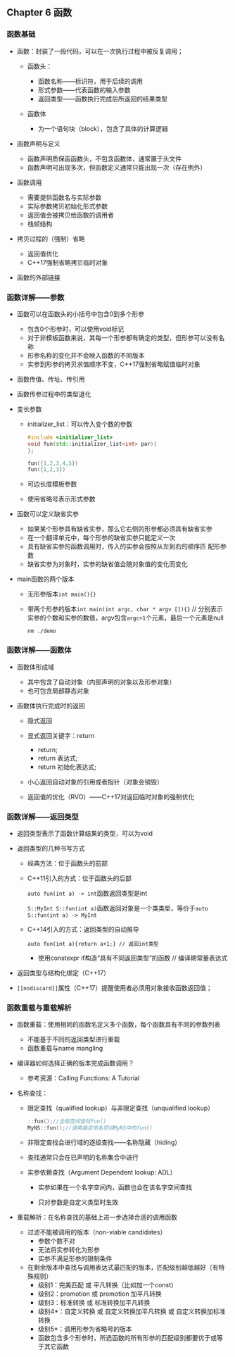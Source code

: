 ## Chapter 6 函数

### 函数基础

- 函数：封装了一段代码，可以在一次执行过程中被反复调用；
  - 函数头：
    - 函数名称——标识符，用于后续的调用
    - 形式参数——代表函数的输入参数
    - 返回类型——函数执行完成后所返回的结果类型

  - 函数体
    - 为一个语句块（block），包含了具体的计算逻辑

- 函数声明与定义
  - 函数声明质保函函数头，不包含函数体，通常置于头文件
  - 函数声明可出现多次，但函数定义通常只能出现一次（存在例外）


- 函数调用
  - 需要提供函数名与实际参数
  - 实际参数拷贝初始化形式参数
  - 返回值会被拷贝给函数的调用者
  - 栈帧结构
- 拷贝过程的（强制）省略
  - 返回值优化
  - C++17强制省略拷贝临时对象
- 函数的外部链接

### 函数详解——参数

- 函数可以在函数头的小括号中包含0到多个形参

  - 包含0个形参时，可以使用void标记
  - 对于非模板函数来说，其每一个形参都有确定的类型，但形参可以没有名称
  - 形参名称的变化并不会映入函数的不同版本
  - 实参到形参的拷贝求值顺序不变，C++17强制省略赋值临时对象

- 函数传值、传址、传引用

- 函数传参过程中的类型退化

- 变长参数

  - initializer_list：可以传入变个数的参数

    ```C++
    #include <initializer_list>
    void fun(std::initializer_list<int> par){
    };
    
    fun({1,2,3,4,5})
    fun({1,2,3})
    ```

  - 可边长度模板参数

  - 使用省略号表示形式参数

- 函数可以定义缺省实参

  - 如果某个形参具有缺省实参，那么它右侧的形参都必须具有缺省实参
  - 在一个翻译单元中，每个形参的缺省实参只能定义一次
  - 具有缺省实参的函数调用时，传入的实参会按照从左到右的顺序匹 配形参数
  - 缺省实参为对象时，实参的缺省值会随对象值的变化而变化

- main函数的两个版本

  - 无形参版本`int main(){}`

  - 带两个形参的版本`int main(int argc, char * argv []){}` // 分别表示实参的个数和实参的数值，argv包含`argc+1`个元素，最后一个元素是null

    `nm ./demo`

### 函数详解——函数体

- 函数体形成域

  - 其中包含了自动对象（内部声明的对象以及形参对象）
  - 也可包含局部静态对象

- 函数体执行完成时的返回

  - 隐式返回
  - 显式返回关键字：return
    - return; 
    - return 表达式;
    - return 初始化表达式;

  - 小心返回自动对象的引用或者指针（对象会销毁）
  - 返回值的优化（RVO）——C++17对返回临时对象的强制优化

### 函数详解——返回类型

- 返回类型表示了函数计算结果的类型，可以为void

- 返回类型的几种书写方式

  - 经典方法：位于函数头的前部

  - C++11引入的方式：位于函数头的后部

    `auto fun(int a) -> int`函数返回类型是int

    `S::MyInt S::fun(int a)`函数返回对象是一个类类型，等价于`auto S::fun(int a) -> MyInt`

  - C++14引入的方式：返回类型的自动推导

    `auto fun(int a){return a+1;} // 返回int类型`

    - 使用constexpr if构造“具有不同返回类型”的函数 // 编译期常量表达式

- 返回类型与结构化绑定（C++17）

- `[[nodiscard]]`属性（C++17）提醒使用者必须用对象接收函数返回值；

### 函数重载与重载解析

- 函数重载：使用相同的函数名定义多个函数，每个函数具有不同的参数列表

  - 不能基于不同的返回类型进行重载
  - 函数重载与name mangling

- 编译器如何选择正确的版本完成函数调用？

  - 参考资源：Calling Functions: A Tutorial

- 名称查找：

  - 限定查找（qualified lookup）与非限定查找（unqualified lookup）
  
    ```C++
    ::fun();//全局空间查找fun()
    MyNS::fun();//调用指定命名空间MyNS中的fun()
    ```
  
  - 非限定查找会进行域的逐级查找——名称隐藏（hiding）
  
  - 查找通常只会在已声明的名称集合中进行
  
  - 实参依赖查找（Argument Dependent lookup: ADL）
    
    - 实参如果在一个名字空间内，函数也会在该名字空间查找
    
    - 只对参数是自定义类型时生效
  
- 重载解析：在名称查找的基础上进一步选择合适的调用函数
  
  - 过滤不能被调用的版本（non-viable candidates）
    - 参数个数不对
    - 无法将实参转化为形参
    - 实参不满足形参的限制条件
  - 在剩余版本中查找与调用表达式最匹配的版本，匹配级别越低越好（有特殊规则）
    - 级别1：完美匹配 或 平凡转换（比如加一个const）
    - 级别2：promotion 或 promotion 加平凡转换
    - 级别3：标准转换 或 标准转换加平凡转换
    - 级别4*：自定义转换 或 自定义转换加平凡转换 或 自定义转换加标准转换
    - 级别5*：调用形参为省略号的版本
    - 函数包含多个形参时，所选函数的所有形参的匹配级别都要优于或等于其它函数
  
  
  
  
  

















